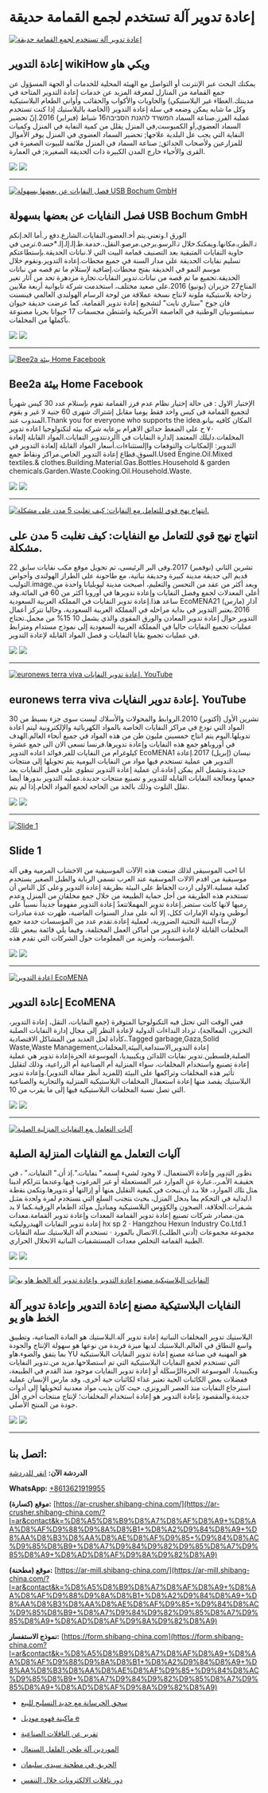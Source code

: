 # إعادة تدوير آلة تستخدم لجمع القمامة حديقة

<a href="https://swt.shibang-china.com/?l=ar&img&k=%D8%A5%D8%B9%D8%A7%D8%AF%D8%A9+%D8%AA%D8%AF%D9%88%D9%8A%D8%B1+%D8%A2%D9%84%D8%A9+%D8%AA%D8%B3%D8%AA%D8%AE%D8%AF%D9%85+%D9%84%D8%AC%D9%85%D8%B9+%D8%A7%D9%84%D9%82%D9%85%D8%A7%D9%85%D8%A9+%D8%AD%D8%AF%D9%8A%D9%82%D8%A9" target="_blank">![إعادة تدوير آلة تستخدم لجمع القمامة حديقة](http://static.shibang-china.com/all-800x300/683.jpg)</a>

## إعادة التدوير wikiHow ويكي هاو
يمكنك البحث عبر الإنترنت أو التواصل مع الهيئة المحلية للخدمات أو الجهة المسؤول عن جمع القمامة من المنازل لمعرفة المزيد عن خدمات إعادة التدوير المتاحة في مدينتك.الغطاء غير البلاستيكي) والحاويات والأكواب والحقائب وأواني الطعام البلاستيكية وكل ما شابه يمكن وضعه في سلة إعادة التدوير (الخاصة بالبلاستيك إذا كنت تستخدم عملية الفرز.صناعة السماد המשרד להגנת הסביבה16 شباط (فبراير) 2016.إنّ تحضير السماد العضوي,أو الكمبوست,في المنزل يقلل من كمية النفاية في المنزل وكميات النفاية التي يجب عل البلدية علاجها; تحضير السماد العضوي في المنزل يوفر الأموال للمزارعين ولأصحاب الحدائق; صناعة السماد في المنزل ملائمة للبيوت الصغيرة في القرى والأحياء خارج المدن الكبيرة ذات الحديقة الصغيرة; في العمارة.


<a href="https://whatsapp.shibangsoft.com/WhatsApp.php" target="_blank" title="WhatsApp">![](http://static.shibang-china.com/icon/whatsapp.png)</a> <a href="https://swt.shibang-china.com/?l=ar&icon&k=%D8%A5%D8%B9%D8%A7%D8%AF%D8%A9+%D8%AA%D8%AF%D9%88%D9%8A%D8%B1+%D8%A2%D9%84%D8%A9+%D8%AA%D8%B3%D8%AA%D8%AE%D8%AF%D9%85+%D9%84%D8%AC%D9%85%D8%B9+%D8%A7%D9%84%D9%82%D9%85%D8%A7%D9%85%D8%A9+%D8%AD%D8%AF%D9%8A%D9%82%D8%A9" target="_blank">![](http://static.shibang-china.com/icon/chat-ar.png)</a>

---

<a href="https://swt.shibang-china.com/?l=ar&img&k=%D8%A5%D8%B9%D8%A7%D8%AF%D8%A9+%D8%AA%D8%AF%D9%88%D9%8A%D8%B1+%D8%A2%D9%84%D8%A9+%D8%AA%D8%B3%D8%AA%D8%AE%D8%AF%D9%85+%D9%84%D8%AC%D9%85%D8%B9+%D8%A7%D9%84%D9%82%D9%85%D8%A7%D9%85%D8%A9+%D8%AD%D8%AF%D9%8A%D9%82%D8%A9" target="_blank">![ﻓﺼﻞ اﻟﻨﻔﺎﻳﺎت ﻋﻦ ﺑﻌﻀﻬﺎ ﺑﺴﻬﻮﻟﺔ USB Bochum GmbH](http://static.shibang-china.com/all-800x300/425.jpg)</a>

## ﻓﺼﻞ اﻟﻨﻔﺎﻳﺎت ﻋﻦ ﺑﻌﻀﻬﺎ ﺑﺴﻬﻮﻟﺔ USB Bochum GmbH
اﻟﻮرق ا.وﺗﻌﻨﻲ.ﻳﺘﻢ أﺧ.اﻟﻌﻀﻮﻳ.اﻟﻨﻔﺎﻳﺎت.اﻟﺸﺎرع.دﻓﻊ ر.أﻣﺎ اﻟﺨ.إﻧﻜﻢ ﺗ.اﻟﻄﺮﻳ.ﻣﻜﺎﻧﻬﺎ.وﻳﻤﻜﻨﻜ.ﺧﻼل ﺗ.اﻟﺮﺳﻮ.ﻳﺮﺟﻰ.ﻣﺮﺻﻮ.اﻟﻨﻘﻞ،.ﺧﺪﻣﺔ.ﻃ.إﻟ.إﻟ.إﻟ.*ﺣﺴ.٥.ﺗﺮﻣﻰ ﻓﻲ ﺣﺎوﻳﺔ اﻟﻨﻔﺎﻳﺎت اﻟﻤﺘﺒﻘﻴﺔ ﺑﻌﺪ اﻟﺘﺼﻨﻴﻒ ﻗﻤﺎﻣﺔ اﻟﺒﻴﺖ اﻟﺘﻲ ﻻ.ﻧﺒﺎﺗﺎت اﻟﺤﺪﻳﻘﺔ.ﺑﺈﺳﺘﻄﺎﻋﺘﻜﻢ ﺗﺴﻠﻴﻢ ﻧﻔﺎﻳﺎت اﻟﺤﺪﻳﻘﺔ ﻋﻠﻰ ﻣﺪار اﻟﺴﻨﺔ ﻓﻲ ﺟﻤﻴﻊ ﻣﺤﻄﺎت.إﻋﺎدة اﻟﺘﺪوﻳﺮ.وﻧﻘﻮم ﺧﻼل ﻣﻮﺳﻢ اﻟﻨﻤﻮ ﻓﻲ اﻟﺤﺪﻳﻘﺔ ﺑﻔﺘﺢ ﻣﺤﻄﺎت.إﺿﺎﻓﻴﺔ ﻹﺳﺘﻼم ﻣﺎ ﺗﻢ ﻗﺼﻪ ﻣﻦ ﻧﺒﺎﺗﺎت اﻟﺤﺪﻳﻘﺔ.ﺗﺠﻤﻴﻊ ﻣﺎ ﺗﻢ ﻗﺼﻪ ﻣﻦ ﻧﺒﺎﺗﺎت.تدوير النفايات.تجارة مزدهرة تحد من آثار تغير المناخ27 حزيران (يونيو) 2016.على صعيد مختلف، استخدمت شركة تايوانية أربعة ملايين زجاجة بلاستيكية ملونة لانتاج نسخة عملاقة من لوحة الرسام الهولندي العالمي فينسنت فان جوخ &quot;ستاري نايت&quot; لتشجيع إعادة تدوير القمامة، كما عرضت حديقة حيوان سميثسونيان الوطنية في العاصمة الأمريكية واشنطن مجسمات 17 حيوانا بحريا مصنوعة بأكملها من المخلفات.


<a href="https://whatsapp.shibangsoft.com/WhatsApp.php" target="_blank" title="WhatsApp">![](http://static.shibang-china.com/icon/whatsapp.png)</a> <a href="https://swt.shibang-china.com/?l=ar&icon&k=%D8%A5%D8%B9%D8%A7%D8%AF%D8%A9+%D8%AA%D8%AF%D9%88%D9%8A%D8%B1+%D8%A2%D9%84%D8%A9+%D8%AA%D8%B3%D8%AA%D8%AE%D8%AF%D9%85+%D9%84%D8%AC%D9%85%D8%B9+%D8%A7%D9%84%D9%82%D9%85%D8%A7%D9%85%D8%A9+%D8%AD%D8%AF%D9%8A%D9%82%D8%A9" target="_blank">![](http://static.shibang-china.com/icon/chat-ar.png)</a>

---

<a href="https://swt.shibang-china.com/?l=ar&img&k=%D8%A5%D8%B9%D8%A7%D8%AF%D8%A9+%D8%AA%D8%AF%D9%88%D9%8A%D8%B1+%D8%A2%D9%84%D8%A9+%D8%AA%D8%B3%D8%AA%D8%AE%D8%AF%D9%85+%D9%84%D8%AC%D9%85%D8%B9+%D8%A7%D9%84%D9%82%D9%85%D8%A7%D9%85%D8%A9+%D8%AD%D8%AF%D9%8A%D9%82%D8%A9" target="_blank">![Bee2a بيئة Home Facebook](http://static.shibang-china.com/all-800x300/1278.jpg)</a>

## Bee2a بيئة Home Facebook
الإختيار الاول : فى حالة إختيار نظام عدم فرز القمامة تقوم بإستلام عدد 30 كيس شهرياً لتجميع القمامة فى كيس واحد فقط يوميا مقابل إشتراك شهرى 60 جنية لا غير و يقوم المندوب عند.Thank you for everyone who supports the idea.المكان كافيه بيانو ٧٠ ح على الضغط حدائق الاهرام برعايه شركه بيئه لتكنولوجيا اعاده تدوير المخلفات.دليلك المعتمد إلدارة النفايات في األردنتدوير النفايات.المواد القابلة إلعادة التدوير: اإلمكانيات والتوقعات واإلستثناءات.أسعار المواد القابلة إلعادة التدوير في السوق.قطاع إعادة التدوير الخاص.مراكز ونقاط جمع.Used Engine.Oil.Mixed textiles.&amp; clothes.Building.Material.Gas.Bottles.Household &amp; garden chemicals.Garden.Waste.Cooking.Oil.Household.Waste.


<a href="https://whatsapp.shibangsoft.com/WhatsApp.php" target="_blank" title="WhatsApp">![](http://static.shibang-china.com/icon/whatsapp.png)</a> <a href="https://swt.shibang-china.com/?l=ar&icon&k=%D8%A5%D8%B9%D8%A7%D8%AF%D8%A9+%D8%AA%D8%AF%D9%88%D9%8A%D8%B1+%D8%A2%D9%84%D8%A9+%D8%AA%D8%B3%D8%AA%D8%AE%D8%AF%D9%85+%D9%84%D8%AC%D9%85%D8%B9+%D8%A7%D9%84%D9%82%D9%85%D8%A7%D9%85%D8%A9+%D8%AD%D8%AF%D9%8A%D9%82%D8%A9" target="_blank">![](http://static.shibang-china.com/icon/chat-ar.png)</a>

---

<a href="https://swt.shibang-china.com/?l=ar&img&k=%D8%A5%D8%B9%D8%A7%D8%AF%D8%A9+%D8%AA%D8%AF%D9%88%D9%8A%D8%B1+%D8%A2%D9%84%D8%A9+%D8%AA%D8%B3%D8%AA%D8%AE%D8%AF%D9%85+%D9%84%D8%AC%D9%85%D8%B9+%D8%A7%D9%84%D9%82%D9%85%D8%A7%D9%85%D8%A9+%D8%AD%D8%AF%D9%8A%D9%82%D8%A9" target="_blank">![انتهاج نهج قوي للتعامل مع النفايات: كيف تغلبت 5 مدن على مشكلة.](http://static.shibang-china.com/all-800x300/788.jpg)</a>

## انتهاج نهج قوي للتعامل مع النفايات: كيف تغلبت 5 مدن على مشكلة.
22 تشرين الثاني (نوفمبر) 2017.وفى البر الرئيسى، تم تحويل موقع مكب نفايات سابق قديم الى حديقة مدينة كبيرة وحديقة نباتية، مع طاحونة على الطراز الهولندى وأحواض التوليب.image.وبعد أكثر من عقد من التحسن والتعليم، أصبحت مدينة ليوبليانا واحدة من أعلى المعدلات لجمع وفصل النفايات وإعادة تدويرها في أوروبا أكثر من 60 في المائة.وقد ساعد هذا.إعادة تدوير النفايات في المملكة العربية السعودية EcoMENA21 آذار (مارس) 2016.يعتبر التدوير في بداية مراحله في المملكة العربية السعودية، وحاليا تتركز أعمال التدوير حوال إعادة تدوير المعادن والورق المقوى والذي يشمل 10 15% من مجمل.تحتاج عمليات تجميع النفايات حاليا في المملكة العربية السعودية إلى نموذج مستدام ومترابط في عمليات تجميع بقايا النفايات و فصل المواد القابلة لإعادة التدوير.


<a href="https://whatsapp.shibangsoft.com/WhatsApp.php" target="_blank" title="WhatsApp">![](http://static.shibang-china.com/icon/whatsapp.png)</a> <a href="https://swt.shibang-china.com/?l=ar&icon&k=%D8%A5%D8%B9%D8%A7%D8%AF%D8%A9+%D8%AA%D8%AF%D9%88%D9%8A%D8%B1+%D8%A2%D9%84%D8%A9+%D8%AA%D8%B3%D8%AA%D8%AE%D8%AF%D9%85+%D9%84%D8%AC%D9%85%D8%B9+%D8%A7%D9%84%D9%82%D9%85%D8%A7%D9%85%D8%A9+%D8%AD%D8%AF%D9%8A%D9%82%D8%A9" target="_blank">![](http://static.shibang-china.com/icon/chat-ar.png)</a>

---

<a href="https://swt.shibang-china.com/?l=ar&img&k=%D8%A5%D8%B9%D8%A7%D8%AF%D8%A9+%D8%AA%D8%AF%D9%88%D9%8A%D8%B1+%D8%A2%D9%84%D8%A9+%D8%AA%D8%B3%D8%AA%D8%AE%D8%AF%D9%85+%D9%84%D8%AC%D9%85%D8%B9+%D8%A7%D9%84%D9%82%D9%85%D8%A7%D9%85%D8%A9+%D8%AD%D8%AF%D9%8A%D9%82%D8%A9" target="_blank">![euronews terra viva إعادة تدوير النفايات. YouTube](http://static.shibang-china.com/all-800x300/114.jpg)</a>

## euronews terra viva إعادة تدوير النفايات. YouTube
30 تشرين الأول (أكتوبر) 2010.الروابط والمحولات والأسلاك ليست سوى جزء بسيط من المواد التي تودع في مراكز النفايات الخاصة بالمواد الكهربائية والإلكترونية ليتم اعادة تدويلها.اليوم يتم انتاج خمسينن مليون طن من هذه المواد في جميع أنحاء العالم.الهدف في أوروباهو جمع هذه النفايات وإعادة تدويرها.فرنسا تسعى الان الى جمع عشرة كيلوغرام من النفايات للفر.فوائد اعاده التدوير EcoMENA1 نيسان (إبريل) 2017.إعادة التدوير هي عملية تستخدم فيها مواد من النفايات اليومية يتم تحويلها إلى منتجات جديدة.وتشمل الم يمكن إعادة.ان عملية إعادة التدوير تنطوي على فصل النفايات بعد جمعها ومعالجة النفايات القابله للتدوير و تصنيع منتجات جديدة.عمليه التدوير بدورها أيضا تقلل التلوث وذلك بالحد من الحاجه لجمع المواد الخام.إذا لم يتم.


<a href="https://whatsapp.shibangsoft.com/WhatsApp.php" target="_blank" title="WhatsApp">![](http://static.shibang-china.com/icon/whatsapp.png)</a> <a href="https://swt.shibang-china.com/?l=ar&icon&k=%D8%A5%D8%B9%D8%A7%D8%AF%D8%A9+%D8%AA%D8%AF%D9%88%D9%8A%D8%B1+%D8%A2%D9%84%D8%A9+%D8%AA%D8%B3%D8%AA%D8%AE%D8%AF%D9%85+%D9%84%D8%AC%D9%85%D8%B9+%D8%A7%D9%84%D9%82%D9%85%D8%A7%D9%85%D8%A9+%D8%AD%D8%AF%D9%8A%D9%82%D8%A9" target="_blank">![](http://static.shibang-china.com/icon/chat-ar.png)</a>

---

<a href="https://swt.shibang-china.com/?l=ar&img&k=%D8%A5%D8%B9%D8%A7%D8%AF%D8%A9+%D8%AA%D8%AF%D9%88%D9%8A%D8%B1+%D8%A2%D9%84%D8%A9+%D8%AA%D8%B3%D8%AA%D8%AE%D8%AF%D9%85+%D9%84%D8%AC%D9%85%D8%B9+%D8%A7%D9%84%D9%82%D9%85%D8%A7%D9%85%D8%A9+%D8%AD%D8%AF%D9%8A%D9%82%D8%A9" target="_blank">![Slide 1](http://static.shibang-china.com/all-800x300/568.jpg)</a>

## Slide 1
انا احب الموسيقى لذلك صنعت هذه الآلآت الموسيقية من الاخشاب المرمية وهي آلة موسيقية من اقدم الالات الموسقية عند العرب تسمى الربابة والطبل الصغير يستخدم كعلبة مسلية.الاولى اردت الحفاظ على البيئة بطريقة إعادة التدوير وعلى كل الناس أن تستخدم هذه الطريقة من أجل حماية الطبيعة من خلال جمع مخلفان من المنزل وعدم رميها لانها كانت ستضر.إعادة تدوير المهملاتتعدُ إعادة التدوير مفهوماً جديداً نسبياً على أبوظبي ودولة الإمارات ككل، إلا أنه على مدار السنوات الماضية، ظهرت عدة مبادرات لإرساء البنية التحتية الضرورية، لعملية إعادة.تقدم عدد من المؤسسات خدمة جمع المخلفات القابلة لإعادة التدوير من أماكن العمل المختلفة، وفيما يلي قائمة ببعض تلك المؤسسات، ولمزيد من المعلومات حول الشركات التي تقدم هذه.


<a href="https://whatsapp.shibangsoft.com/WhatsApp.php" target="_blank" title="WhatsApp">![](http://static.shibang-china.com/icon/whatsapp.png)</a> <a href="https://swt.shibang-china.com/?l=ar&icon&k=%D8%A5%D8%B9%D8%A7%D8%AF%D8%A9+%D8%AA%D8%AF%D9%88%D9%8A%D8%B1+%D8%A2%D9%84%D8%A9+%D8%AA%D8%B3%D8%AA%D8%AE%D8%AF%D9%85+%D9%84%D8%AC%D9%85%D8%B9+%D8%A7%D9%84%D9%82%D9%85%D8%A7%D9%85%D8%A9+%D8%AD%D8%AF%D9%8A%D9%82%D8%A9" target="_blank">![](http://static.shibang-china.com/icon/chat-ar.png)</a>

---

<a href="https://swt.shibang-china.com/?l=ar&img&k=%D8%A5%D8%B9%D8%A7%D8%AF%D8%A9+%D8%AA%D8%AF%D9%88%D9%8A%D8%B1+%D8%A2%D9%84%D8%A9+%D8%AA%D8%B3%D8%AA%D8%AE%D8%AF%D9%85+%D9%84%D8%AC%D9%85%D8%B9+%D8%A7%D9%84%D9%82%D9%85%D8%A7%D9%85%D8%A9+%D8%AD%D8%AF%D9%8A%D9%82%D8%A9" target="_blank">![إعادة التدوير  EcoMENA](http://static.shibang-china.com/all-800x300/1069.jpg)</a>

## إعادة التدوير  EcoMENA
ففي الوقت التي تحتل فيه التكنولوجيا المتوفرة (جمع النفايات، النقل، إعادة التدوير، التخزين، المعالجة)، تزداد النداءات الدولية لإعادة النظر إلى مجال إدارة النفايات الصلبة كأداة لحل العديد من المشاكل الاقتصادية،.Tagged garbage,Gaza,Solid Waste,Waste Management,إعادة التدوير,الاستدامة,البيئة,المخلفات الصلبة,فلسطين.تدوير نفايات اللدائن ويكيبيديا، الموسوعة الحرةإعادة تدوير هي عملية إعادة تصنيع واستخدام المخلفات، سواء المنزلية أم الصناعية أم الزراعية، وذلك لتقليل تأثير هذه المخلفات وتراكمها على البيئة (للمزيد أنظر مقالة التدوير).وإعادة تدوير البلاستيك يقصد منها إعادة استعمال المخلفات البلاستيكية المنزلية والتجارية والصناعية التي تصل نسبة المخلفات البلاستيكية فيها إلى ما يقرب من 10.


<a href="https://whatsapp.shibangsoft.com/WhatsApp.php" target="_blank" title="WhatsApp">![](http://static.shibang-china.com/icon/whatsapp.png)</a> <a href="https://swt.shibang-china.com/?l=ar&icon&k=%D8%A5%D8%B9%D8%A7%D8%AF%D8%A9+%D8%AA%D8%AF%D9%88%D9%8A%D8%B1+%D8%A2%D9%84%D8%A9+%D8%AA%D8%B3%D8%AA%D8%AE%D8%AF%D9%85+%D9%84%D8%AC%D9%85%D8%B9+%D8%A7%D9%84%D9%82%D9%85%D8%A7%D9%85%D8%A9+%D8%AD%D8%AF%D9%8A%D9%82%D8%A9" target="_blank">![](http://static.shibang-china.com/icon/chat-ar.png)</a>

---

<a href="https://swt.shibang-china.com/?l=ar&img&k=%D8%A5%D8%B9%D8%A7%D8%AF%D8%A9+%D8%AA%D8%AF%D9%88%D9%8A%D8%B1+%D8%A2%D9%84%D8%A9+%D8%AA%D8%B3%D8%AA%D8%AE%D8%AF%D9%85+%D9%84%D8%AC%D9%85%D8%B9+%D8%A7%D9%84%D9%82%D9%85%D8%A7%D9%85%D8%A9+%D8%AD%D8%AF%D9%8A%D9%82%D8%A9" target="_blank">![ﺁﻟﻴﺎﺕ ﺍﻟﺘﻌﺎﻤل ﻤﻊ ﺍﻟﻨﻔﺎﻴﺎﺕ ﺍﻟﻤﻨﺯﻟﻴﺔ ﺍﻟﺼﻠﺒﺔ](http://static.shibang-china.com/all-800x300/791.jpg)</a>

## ﺁﻟﻴﺎﺕ ﺍﻟﺘﻌﺎﻤل ﻤﻊ ﺍﻟﻨﻔﺎﻴﺎﺕ ﺍﻟﻤﻨﺯﻟﻴﺔ ﺍﻟﺼﻠﺒﺔ
ﻨﻅﻭﺭ ﺍﻟﺘﺩﻭﻴﺭ ﻭﺇﻋﺎﺩﺓ ﺍﻻﺴﺘﻌﻤﺎل، ﻻ ﻭﺠﻭﺩ ﻟﺸﻲﺀ ﺍﺴﻤﻪ.&quot; ﻨﻔﺎﻴﺎﺕ.&quot;.ﺇﺫ ﺃﻥ.&quot; ﺍﻟﻨﻔﺎﻴﺎﺕ.&quot; ، ﻓﻲ ﺤﻘﻴﻘـﺔ ﺍﻷﻤـﺭ،.ﻋﺒﺎﺭﺓ ﻋﻥ ﺍﻟﻤﻭﺍﺭﺩ ﻏﻴﺭ ﺍﻟﻤﺴﺘﻌﻤﻠﺔ ﺃﻭ ﻏﻴﺭ ﺍﻟﻤﺭﻏﻭﺏ ﻓﻴﻬﺎ.ﻭﻋﻨﺩﻤﺎ ﺘﺘﺭﺍﻜﻡ ﻟﺩﻴﻨﺎ ﻤﺜل ﺘﻠﻙ ﺍﻟﻤﻭﺍﺭﺩ، ﻓﻼ ﺒـﺩ ﺃﻥ.ﻨﺒﺤﺙ ﻓﻲ ﻜﻴﻔﻴﺔ ﺍﻟﺘﻘﻠﻴل ﻤﻨﻬﺎ ﺃﻭ ﺇﺯﺍﻟﺘﻬﺎ ﺃﻭ ﺘﺩﻭﻴﺭﻫﺎ.ﻭﺘﻜﻤﻥ ﻨﻘﻁﺔ ﺍ.ﻟﺒﺩﺍﻴﺔ ﻓﻲ ﺍﻟﺘﺤﻜﻡ ﺒﻤﺎ ﻴﺩﺨل ﺍﻟﻤﻨﺯل، ﺒﺤﻴﺙ ﻨﺘﺠﻨﺏ ﺍﻟﺴﻠﻊ ﺍﻟﺘﻲ ﺘﺴﺘﺨﺩﻡ ﻟﻤﺭﺓ ﻭﺍﺤﺩﺓ ﻤﺜـل ﺸـﻔﺭﺍﺕ.ﺍﻟﺤﻼﻗﺔ، ﺍﻟﺼﺤﻭﻥ ﻭﺍﻟﻜﺅﻭﺱ ﺍﻟﺒﻼﺴﺘﻴﻜﻴﺔ ﻭﻤﻨﺎﺩﻴل ﻤﻭﺍﺌﺩ ﺍﻟﻁﻌﺎﻡ ﺍﻟﻭﺭﻗﻴﺔ.ﻜﻤﺎ ﻻ ﺒﺩ ﻤﻥ.مصادر شركات تصنيع إعادة تدوير القمامة المعدات وإعادة تدوير القمامة.معدات إعادة تدوير النفايات الهيدروليكية hx sp 2 &middot; Hangzhou Hexun Industry Co.Ltd.1 مجموعة مجموعات (أدني الطلب).الاتصال بالمورد &middot; تستخدم آلة البلاستيك سلة النفايات الطبية القمامة التخلص معدات المستشفيات النباتية الانحلال الحراري.


<a href="https://whatsapp.shibangsoft.com/WhatsApp.php" target="_blank" title="WhatsApp">![](http://static.shibang-china.com/icon/whatsapp.png)</a> <a href="https://swt.shibang-china.com/?l=ar&icon&k=%D8%A5%D8%B9%D8%A7%D8%AF%D8%A9+%D8%AA%D8%AF%D9%88%D9%8A%D8%B1+%D8%A2%D9%84%D8%A9+%D8%AA%D8%B3%D8%AA%D8%AE%D8%AF%D9%85+%D9%84%D8%AC%D9%85%D8%B9+%D8%A7%D9%84%D9%82%D9%85%D8%A7%D9%85%D8%A9+%D8%AD%D8%AF%D9%8A%D9%82%D8%A9" target="_blank">![](http://static.shibang-china.com/icon/chat-ar.png)</a>

---

<a href="https://swt.shibang-china.com/?l=ar&img&k=%D8%A5%D8%B9%D8%A7%D8%AF%D8%A9+%D8%AA%D8%AF%D9%88%D9%8A%D8%B1+%D8%A2%D9%84%D8%A9+%D8%AA%D8%B3%D8%AA%D8%AE%D8%AF%D9%85+%D9%84%D8%AC%D9%85%D8%B9+%D8%A7%D9%84%D9%82%D9%85%D8%A7%D9%85%D8%A9+%D8%AD%D8%AF%D9%8A%D9%82%D8%A9" target="_blank">![النفايات البلاستيكية مصنع إعادة التدوير وإعادة تدوير آلة الخط هاو يو](http://static.shibang-china.com/all-800x300/1057.jpg)</a>

## النفايات البلاستيكية مصنع إعادة التدوير وإعادة تدوير آلة الخط هاو يو
البلاستيك تدوير المخلفات النباتية إعادة تدوير آلة.البلاستيك هو المادة الصناعية، وتطبيق واسع النطاق في العالم.البلاستيك لديها ميزة فريدة من نوعها هو سهولة الإنتاج والجودة بما يتفق والضوء.هاو YU هو المهنية في صناعة مصنع إعادة تدوير النفايات البلاستيكية التي تستخدم لجمع النفايات البلاستيكية التي تم استصلاحها.مزيد من.تدوير النفايات ويكيبيديا، الموسوعة الحرةالرَّسكَلة أو إعادة تدوير النفايات موجود منذ القدم في الطبيعة، ففضلات بعض الكائنات الحية تعتبر غذاء لكائنات حية أخرى، وقد مارس الإنسان عملية استرجاع النفايات منذ العصر البرونزي، حيث كان يذيب مواد معدنية لتحويلها إلى أدوات جديدة.والمقصود بإعادة التدوير هو إعادة استخدام المخلفات؛ لإنتاج منتجات أخرى أقل جودة من المنتج الأصلي.


<a href="https://whatsapp.shibangsoft.com/WhatsApp.php" target="_blank" title="WhatsApp">![](http://static.shibang-china.com/icon/whatsapp.png)</a> <a href="https://swt.shibang-china.com/?l=ar&icon&k=%D8%A5%D8%B9%D8%A7%D8%AF%D8%A9+%D8%AA%D8%AF%D9%88%D9%8A%D8%B1+%D8%A2%D9%84%D8%A9+%D8%AA%D8%B3%D8%AA%D8%AE%D8%AF%D9%85+%D9%84%D8%AC%D9%85%D8%B9+%D8%A7%D9%84%D9%82%D9%85%D8%A7%D9%85%D8%A9+%D8%AD%D8%AF%D9%8A%D9%82%D8%A9" target="_blank">![](http://static.shibang-china.com/icon/chat-ar.png)</a>

---
## اتصل بنا:

**الدردشة الآن:** [انقر للدردشة](https://swt.shibang-china.com?l=ar&contact&k=%D8%A5%D8%B9%D8%A7%D8%AF%D8%A9+%D8%AA%D8%AF%D9%88%D9%8A%D8%B1+%D8%A2%D9%84%D8%A9+%D8%AA%D8%B3%D8%AA%D8%AE%D8%AF%D9%85+%D9%84%D8%AC%D9%85%D8%B9+%D8%A7%D9%84%D9%82%D9%85%D8%A7%D9%85%D8%A9+%D8%AD%D8%AF%D9%8A%D9%82%D8%A9)

**WhatsApp:**  [+8613621919955](https://whatsapp.shibangsoft.com/WhatsApp.php)

**موقع (كسارة):** [https://ar-crusher.shibang-china.com/](https://ar-crusher.shibang-china.com/?l=ar&contact&k=%D8%A5%D8%B9%D8%A7%D8%AF%D8%A9+%D8%AA%D8%AF%D9%88%D9%8A%D8%B1+%D8%A2%D9%84%D8%A9+%D8%AA%D8%B3%D8%AA%D8%AE%D8%AF%D9%85+%D9%84%D8%AC%D9%85%D8%B9+%D8%A7%D9%84%D9%82%D9%85%D8%A7%D9%85%D8%A9+%D8%AD%D8%AF%D9%8A%D9%82%D8%A9)

**موقع (مطحنة):** [https://ar-mill.shibang-china.com/](https://ar-mill.shibang-china.com/?l=ar&contact&k=%D8%A5%D8%B9%D8%A7%D8%AF%D8%A9+%D8%AA%D8%AF%D9%88%D9%8A%D8%B1+%D8%A2%D9%84%D8%A9+%D8%AA%D8%B3%D8%AA%D8%AE%D8%AF%D9%85+%D9%84%D8%AC%D9%85%D8%B9+%D8%A7%D9%84%D9%82%D9%85%D8%A7%D9%85%D8%A9+%D8%AD%D8%AF%D9%8A%D9%82%D8%A9)

**نموذج الاستفسار:** [https://form.shibang-china.com](https://form.shibang-china.com?l=ar&contact&k=%D8%A5%D8%B9%D8%A7%D8%AF%D8%A9+%D8%AA%D8%AF%D9%88%D9%8A%D8%B1+%D8%A2%D9%84%D8%A9+%D8%AA%D8%B3%D8%AA%D8%AE%D8%AF%D9%85+%D9%84%D8%AC%D9%85%D8%B9+%D8%A7%D9%84%D9%82%D9%85%D8%A7%D9%85%D8%A9+%D8%AD%D8%AF%D9%8A%D9%82%D8%A9)

* [سحق الخرسانة مع حديد التسليح للبيع](../22/%D8%B3%D8%AD%D9%82%20%D8%A7%D9%84%D8%AE%D8%B1%D8%B3%D8%A7%D9%86%D8%A9%20%D9%85%D8%B9%20%D8%AD%D8%AF%D9%8A%D8%AF%20%D8%A7%D9%84%D8%AA%D8%B3%D9%84%D9%8A%D8%AD%20%D9%84%D9%84%D8%A8%D9%8A%D8%B9.md)

* [ماكينة قهوه موديل e](../22/%D9%85%D8%A7%D9%83%D9%8A%D9%86%D8%A9%20%D9%82%D9%87%D9%88%D9%87%20%D9%85%D9%88%D8%AF%D9%8A%D9%84%20e.md)

* [تقرير عن الناقلات الصناعية](../21/%D8%AA%D9%82%D8%B1%D9%8A%D8%B1%20%D8%B9%D9%86%20%D8%A7%D9%84%D9%86%D8%A7%D9%82%D9%84%D8%A7%D8%AA%20%D8%A7%D9%84%D8%B5%D9%86%D8%A7%D8%B9%D9%8A%D8%A9.md)

* [الموردين آلة طحن الفلفل السنغال](../22/%D8%A7%D9%84%D9%85%D9%88%D8%B1%D8%AF%D9%8A%D9%86%20%D8%A2%D9%84%D8%A9%20%D8%B7%D8%AD%D9%86%20%D8%A7%D9%84%D9%81%D9%84%D9%81%D9%84%20%D8%A7%D9%84%D8%B3%D9%86%D8%BA%D8%A7%D9%84.md)

* [الحريق في مطحنة سيدي سليمان](../21/%D8%A7%D9%84%D8%AD%D8%B1%D9%8A%D9%82%20%D9%81%D9%8A%20%D9%85%D8%B7%D8%AD%D9%86%D8%A9%20%D8%B3%D9%8A%D8%AF%D9%8A%20%D8%B3%D9%84%D9%8A%D9%85%D8%A7%D9%86.md)

* [دور ناقلات الالكترونات خلال التنفس](../21/%D8%AF%D9%88%D8%B1%20%D9%86%D8%A7%D9%82%D9%84%D8%A7%D8%AA%20%D8%A7%D9%84%D8%A7%D9%84%D9%83%D8%AA%D8%B1%D9%88%D9%86%D8%A7%D8%AA%20%D8%AE%D9%84%D8%A7%D9%84%20%D8%A7%D9%84%D8%AA%D9%86%D9%81%D8%B3.md)
